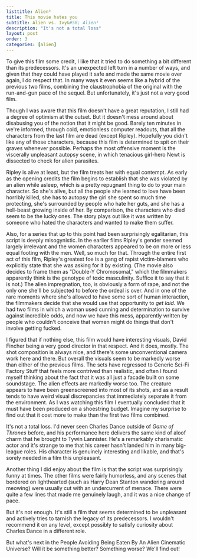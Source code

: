 ```yaml
---
listtitle: Alien³
title: This movie hates you
subtitle: Alien vs. Ivy&#58; Alien³
description: "It's not a total loss"
layout: post
order: 3
categories: [alien]
---
```

<p>To give this film some credit, I like that it tried to do something a bit different than its predecessors. It&#39;s an unexpected left turn in a number of ways, and given that they could have played it safe and made the same movie over again, I do respect that. In many ways it even seems like a hybrid of the previous two films, combining the claustrophobia of the original with the run-and-gun pace of the sequel. But unfortunately, it&#39;s just not a very good film.</p>
<p>Though I was aware that this film doesn't have a great reputation, I still had a degree of optimism at the outset. But it doesn&#39;t mess around about disabusing you of the notion that it might be good. Barely ten minutes in we&#39;re informed, through cold, emotionless computer readouts, that all the characters from the last film are dead (except Ripley). Hopefully you didn&#39;t like any of those characters, because this film is determined to spit on their graves whenever possible. Perhaps the most offensive moment is the viscerally unpleasant autopsy scene, in which tenacious girl-hero Newt is dissected to check for alien parasites. </p>

Ripley is alive at least, but the film treats her with equal contempt. As early as the opening credits the film begins to establish that she was violated by an alien while asleep, which is a pretty repugnant thing to do to your main character. So she's alive, but all the people she learned to love have been horribly killed, she has to autopsy the girl she spent so much time protecting, she's surrounded by people who hate her guts, and she has a hell-beast growing inside of her. By comparison, the characters who died seem to be the lucky ones. The story plays out like it was written by someone who hated the characters and wanted to make them suffer.

Also, for a series that up to this point had been surprisingly egalitarian, this script is deeply misogynistic. In the earlier films Ripley's gender seemed largely irrelevant and the women characters appeared to be on more or less equal footing with the men. Well, so much for that. Through the entire first act of this film, Ripley's greatest foe is a gang of rapist victim-blamers who explicitly state that she was asking for it by existing. (The movie also decides to frame them as "Double-Y Chromosomal," which the filmmakers apparently think is the genotype of toxic masculinity. Suffice it to say that it is not.) The alien impregnation, too, is obviously a form of rape, and not the only one she'll be subjected to before the ordeal is over. And in one of the rare moments where she's allowed to have some sort of human interaction, the filmmakers decide that she would use that opportunity to <em>get laid</em>. We had two films in which a woman used cunning and determination to survive against incredible odds, and now we have this mess, apparently written by people who couldn't conceive that women might do things that don't involve getting fucked.

I figured that if nothing else, this film would have interesting visuals, David Fincher being a very good director in that respect. And it does, mostly. The shot composition is always nice, and there's some unconventional camera work here and there. But overall the visuals seem to be markedly worse than either of the previous films. The sets have regressed to Generic Sci-Fi Factory Stuff that feels more contrived than realistic, and often I found myself thinking about the fact that it was all just a facade built on some soundstage. The alien effects are markedly worse too. The creature appears to have been greenscreened into most of its shots, and as a result tends to have  weird visual discrepancies that immediately separate it from the environment. As I was watching this film I eventually concluded that it must have been produced on a shoestring budget. Imagine my surprise to find out that it cost more to make than the first two films combined.

It's not a total loss. I'd never seen Charles Dance outside of <em>Game of Thrones</em> before, and his performance here delivers the same kind of aloof charm that he brought to Tywin Lannister. He's a remarkably charismatic actor and it's strange to me that his career hasn't landed him in many big-league roles. His character is genuinely interesting and likable, and that's sorely needed in a film this unpleasant.

Another thing I did enjoy about the film is that the script was surprisingly funny at times. The other films were fairly humorless, and any scenes that bordered on lighthearted (such as Harry Dean Stanton wandering around meowing) were usually cut with an undercurrent of menace. There were quite a few lines that made me genuinely laugh, and it was a nice change of pace. 

But it's not enough. It's still a film that seems determined to be unpleasant and actively tries to tarnish the legacy of its predecessors. I wouldn't recommend it on any level, except possibly to satisfy curiosity about Charles Dance in a different role. 

But what's next in the People Avoiding Being Eaten By An Alien Cinematic Universe? Will it be something better? Something worse? We'll find out!